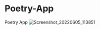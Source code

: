 # Poetry-App


Poetry App
![Screenshot_20220605_113851](https://user-images.githubusercontent.com/76611060/172038385-311c2d9e-8441-454e-b229-6b0842287bd1.png)
